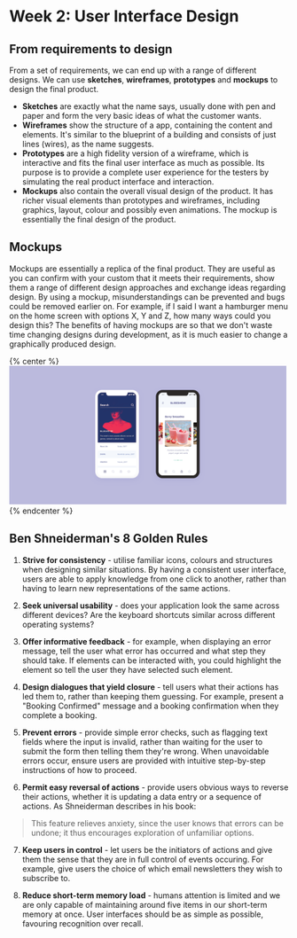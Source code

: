 # Week 2: User Interface Design

## From requirements to design
From a set of requirements, we can end up with a range of different designs. We can use **sketches**, **wireframes**, **prototypes** and **mockups** to design the final product.

- **Sketches** are exactly what the name says, usually done with pen and paper and form the very basic ideas of what the customer wants.
- **Wireframes** show the structure of a app, containing the content and elements. It's similar to the blueprint of a building and consists of just lines (wires), as the name suggests.
- **Prototypes** are a high fidelity version of a wireframe, which is interactive and fits the final user interface as much as possible. Its purpose is to provide a complete user experience for the testers by simulating the real product interface and interaction.
- **Mockups** also contain the overall visual design of the product. It has richer visual elements than prototypes and wireframes, including graphics, layout, colour and possibly even animations. The mockup is essentially the final design of the product.

## Mockups
Mockups are essentially a replica of the final product. They are useful as you can confirm with your custom that it meets their requirements, show them a range of different design approaches and exchange ideas regarding design. By using a mockup, misunderstandings can be prevented and bugs could be removed earlier on. For example, if I said I want a hamburger menu on the home screen with options X, Y and Z, how many ways could you design this? The benefits of having mockups are so that we don't waste time changing designs during development, as it is much easier to change a graphically produced design.

{% center %} ![UI Mockups](assets/ui-mockups.png) {% endcenter %}

## Ben Shneiderman's 8 Golden Rules

1. **Strive for consistency** - utilise familiar icons, colours and structures when designing similar situations. By having a consistent user interface, users are able to apply knowledge from one click to another, rather than having to learn new representations of the same actions.

2. **Seek universal usability** - does your application look the same across different devices? Are the keyboard shortcuts similar across different operating systems?

3. **Offer informative feedback** - for example, when displaying an error message, tell the user what error has occurred and what step they should take. If elements can be interacted with, you could highlight the element so tell the user they have selected such element.

4. **Design dialogues that yield closure** - tell users what their actions has led them to, rather than keeping them guessing. For example, present a "Booking Confirmed" message and a booking confirmation when they complete a booking.

5. **Prevent errors** - provide simple error checks, such as flagging text fields where the input is invalid, rather than waiting for the user to submit the form then telling them they're wrong. When unavoidable errors occur, ensure users are provided with intuitive step-by-step instructions of how to proceed.

6. **Permit easy reversal of actions** - provide users obvious ways to reverse their actions, whether it is updating a data entry or a sequence of actions. As Shneiderman describes in his book:
  > This feature relieves anxiety, since the user knows that errors can be undone; it thus encourages exploration of unfamiliar options.

7. **Keep users in control** - let users be the initiators of actions and give them the sense that they are in full control of events occuring. For example, give users the choice of which email newsletters they wish to subscribe to.

8. **Reduce short-term memory load** - humans attention is limited and we are only capable of maintaining around five items in our short-term memory at once. User interfaces should be as simple as possible, favouring recognition over recall.